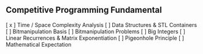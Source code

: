 ## Competitive Programming Fundamental

[ x ] Time / Space Complexity Analysis
[ ] Data Structures & STL Containers
[ ] Bitmanipulation Basis
[ ] Bitmanipulation Problems
[ ] Big Integers
[ ] Linear Recurrences & Matrix Exponentiation
[ ] Pigeonhole Principle
[ ] Mathematical Expectation

